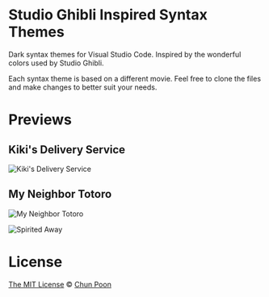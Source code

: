 # Studio Ghibli Inspired Syntax Themes
Dark syntax themes for Visual Studio Code. Inspired by the wonderful colors used by Studio Ghibli.

Each syntax theme is based on a different movie. Feel free to clone the files and make changes to better suit your needs.

# Previews

## Kiki's Delivery Service

![Kiki's Delivery Service](https://raw.githubusercontent.com/heyitschun/vscode-extensions/master/ghibli-syntax-themes/screenshots/kikis-delivery-service.jpg "Kiki's Delivery Service")

## My Neighbor Totoro

![My Neighbor Totoro](https://raw.githubusercontent.com/heyitschun/vscode-extensions/master/ghibli-syntax-themes/screenshots/my-neighbor-totoro.jpg "My Neighbor Totoro")

![Spirited Away](https://raw.githubusercontent.com/heyitschun/vscode-extensions/master/ghibli-syntax-themes/screenshots/spirited-away.jpg "Spirited Away")

# License

[The MIT License](https://raw.githubusercontent.com/heyitschun/ghibli-syntax-themes/master/LICENSE.txt) &copy; [Chun Poon](http://heyitschun.com)
